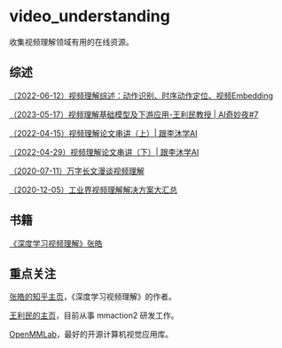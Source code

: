 # video_understanding
收集视频理解领域有用的在线资源。

## 综述
[（2022-06-12）视频理解综述：动作识别、时序动作定位、视频Embedding](https://zhuanlan.zhihu.com/p/422235052)

[（2023-05-17）视频理解基础模型及下游应用-王利民教授 | AI奇妙夜#7](https://www.bilibili.com/video/BV1rz4y1t7b7/?spm_id_from=333.999.0.0&vd_source=6ac7c4e9791ca84c0eeb7af7f2237d31)

[（2022-04-15）视频理解论文串讲（上）| 跟李沐学AI](https://www.bilibili.com/video/BV1fL4y157yA/?spm_id_from=333.337.search-card.all.click&vd_source=6ac7c4e9791ca84c0eeb7af7f2237d31)

[（2022-04-29）视频理解论文串讲（下）| 跟李沐学AI](https://www.bilibili.com/video/BV11Y411P7ep/?spm_id_from=333.788&vd_source=6ac7c4e9791ca84c0eeb7af7f2237d31)

[（2020-07-11）万字长文漫谈视频理解](https://zhuanlan.zhihu.com/p/158702087)

[（2020-12-05）工业界视频理解解决方案大汇总](https://zhuanlan.zhihu.com/p/331660909)

## 书籍
[《深度学习视频理解》张皓](https://zhuanlan.zhihu.com/p/413690166)

## 重点关注
[张皓的知乎主页](https://www.zhihu.com/people/hao-zhang-0214)，《深度学习视频理解》的作者。

[王利民的主页](http://wanglimin.github.io/)，目前从事 mmaction2 研发工作。

[OpenMMLab](https://github.com/open-mmlab)，最好的开源计算机视觉应用库。
